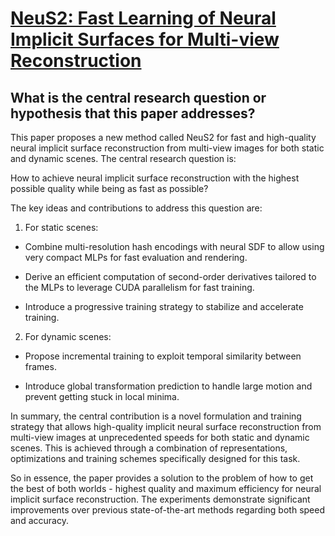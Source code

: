 # [NeuS2: Fast Learning of Neural Implicit Surfaces for Multi-view   Reconstruction](https://arxiv.org/abs/2212.05231)

## What is the central research question or hypothesis that this paper addresses?

 This paper proposes a new method called NeuS2 for fast and high-quality neural implicit surface reconstruction from multi-view images for both static and dynamic scenes. The central research question is:

How to achieve neural implicit surface reconstruction with the highest possible quality while being as fast as possible?

The key ideas and contributions to address this question are:

1. For static scenes:

- Combine multi-resolution hash encodings with neural SDF to allow using very compact MLPs for fast evaluation and rendering. 

- Derive an efficient computation of second-order derivatives tailored to the MLPs to leverage CUDA parallelism for fast training.

- Introduce a progressive training strategy to stabilize and accelerate training.

2. For dynamic scenes:

- Propose incremental training to exploit temporal similarity between frames.

- Introduce global transformation prediction to handle large motion and prevent getting stuck in local minima.

In summary, the central contribution is a novel formulation and training strategy that allows high-quality implicit neural surface reconstruction from multi-view images at unprecedented speeds for both static and dynamic scenes. This is achieved through a combination of representations, optimizations and training schemes specifically designed for this task.

So in essence, the paper provides a solution to the problem of how to get the best of both worlds - highest quality and maximum efficiency for neural implicit surface reconstruction. The experiments demonstrate significant improvements over previous state-of-the-art methods regarding both speed and accuracy.
